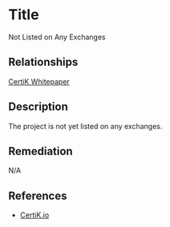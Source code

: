 # Title 
Not Listed on Any Exchanges

## Relationships 
[CertiK Whitepaper](https://certik.foundation/whitepaper)

## Description 
The project is not yet listed on any exchanges.

## Remediation
N/A

## References 
* [CertiK.io](https://certik.io)
